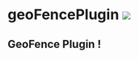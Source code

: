 # geoFencePlugin ![](https://api.travis-ci.org/BuildFire/geoFencePlugin.svg)



## GeoFence Plugin !
